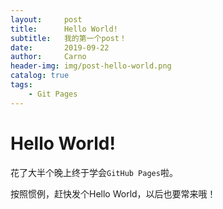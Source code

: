 ```yaml
---
layout:     post
title:      Hello World!
subtitle:   我的第一个post！
date:       2019-09-22
author:     Carno
header-img: img/post-hello-world.png
catalog: true
tags:
    - Git Pages
---
```


# Hello World!

花了大半个晚上终于学会`GitHub Pages`啦。

按照惯例，赶快发个Hello World，以后也要常来哦！
